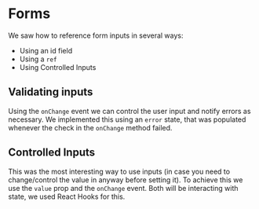 # Forms

We saw how to reference form inputs in several ways:
 - Using an id field
 - Using a `ref`
 - Using Controlled Inputs
 
## Validating inputs
Using the `onChange` event we can control the user input and notify errors as
necessary. We implemented this using an `error` state, that was populated
whenever the check in the `onChange` method failed.
 
## Controlled Inputs

This was the most interesting way to use inputs (in case you need to
change/control the value in anyway before setting it). To achieve this
we use the `value` prop and the `onChange` event. Both will be interacting with
state, we used React Hooks for this.
